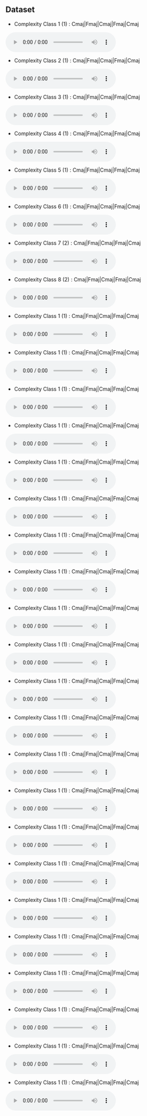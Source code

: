 
## Dataset

* Complexity Class 1 (1) : Cmaj|Fmaj|Cmaj|Fmaj|Cmaj
<audio controls>
<source src="data/audio/dataset/Cmaj_Fmaj_Cmaj_Fmaj_Cmaj_COMPLEXITY:_0.wav
" type="audio/mpeg">
Your browser does not support the audio element.
</audio>

* Complexity Class 2 (1) : Cmaj|Fmaj|Cmaj|Fmaj|Cmaj
<audio controls>
<source src="data/audio/dataset/Cmaj_Fmaj_Cmaj_Fmaj_Cmaj_COMPLEXITY:_0.wav
" type="audio/mpeg">
Your browser does not support the audio element.
</audio>

* Complexity Class 3 (1) : Cmaj|Fmaj|Cmaj|Fmaj|Cmaj
<audio controls>
<source src="data/audio/dataset/Cmaj_Fmaj_Cmaj_Fmaj_Cmaj_COMPLEXITY:_0.wav
" type="audio/mpeg">
Your browser does not support the audio element.
</audio>

* Complexity Class 4 (1) : Cmaj|Fmaj|Cmaj|Fmaj|Cmaj
<audio controls>
<source src="data/audio/dataset/Cmaj_Fmaj_Cmaj_Fmaj_Cmaj_COMPLEXITY:_0.wav
" type="audio/mpeg">
Your browser does not support the audio element.
</audio>

* Complexity Class 5 (1) : Cmaj|Fmaj|Cmaj|Fmaj|Cmaj
<audio controls>
<source src="data/audio/dataset/Cmaj_Fmaj_Cmaj_Fmaj_Cmaj_COMPLEXITY:_0.wav
" type="audio/mpeg">
Your browser does not support the audio element.
</audio>

* Complexity Class 6 (1) : Cmaj|Fmaj|Cmaj|Fmaj|Cmaj
<audio controls>
<source src="data/audio/dataset/Cmaj_Fmaj_Cmaj_Fmaj_Cmaj_COMPLEXITY:_0.wav
" type="audio/mpeg">
Your browser does not support the audio element.
</audio>

* Complexity Class 7 (2) : Cmaj|Fmaj|Cmaj|Fmaj|Cmaj
<audio controls>
<source src="data/audio/dataset/Cmaj_Fmaj_Cmaj_Fmaj_Cmaj_COMPLEXITY:_0.wav
" type="audio/mpeg">
Your browser does not support the audio element.
</audio>

* Complexity Class 8 (2) : Cmaj|Fmaj|Cmaj|Fmaj|Cmaj
<audio controls>
<source src="data/audio/dataset/Cmaj_Fmaj_Cmaj_Fmaj_Cmaj_COMPLEXITY:_0.wav
" type="audio/mpeg">
Your browser does not support the audio element.
</audio>

* Complexity Class 1 (1) : Cmaj|Fmaj|Cmaj|Fmaj|Cmaj
<audio controls>
<source src="data/audio/dataset/Cmaj_Fmaj_Cmaj_Fmaj_Cmaj_COMPLEXITY:_0.wav
" type="audio/mpeg">
Your browser does not support the audio element.
</audio>

* Complexity Class 1 (1) : Cmaj|Fmaj|Cmaj|Fmaj|Cmaj
<audio controls>
<source src="data/audio/dataset/Cmaj_Fmaj_Cmaj_Fmaj_Cmaj_COMPLEXITY:_0.wav
" type="audio/mpeg">
Your browser does not support the audio element.
</audio>

* Complexity Class 1 (1) : Cmaj|Fmaj|Cmaj|Fmaj|Cmaj
<audio controls>
<source src="data/audio/dataset/Cmaj_Fmaj_Cmaj_Fmaj_Cmaj_COMPLEXITY:_0.wav
" type="audio/mpeg">
Your browser does not support the audio element.
</audio>

* Complexity Class 1 (1) : Cmaj|Fmaj|Cmaj|Fmaj|Cmaj
<audio controls>
<source src="data/audio/dataset/Cmaj_Fmaj_Cmaj_Fmaj_Cmaj_COMPLEXITY:_0.wav
" type="audio/mpeg">
Your browser does not support the audio element.
</audio>

* Complexity Class 1 (1) : Cmaj|Fmaj|Cmaj|Fmaj|Cmaj
<audio controls>
<source src="data/audio/dataset/Cmaj_Fmaj_Cmaj_Fmaj_Cmaj_COMPLEXITY:_0.wav
" type="audio/mpeg">
Your browser does not support the audio element.
</audio>

* Complexity Class 1 (1) : Cmaj|Fmaj|Cmaj|Fmaj|Cmaj
<audio controls>
<source src="data/audio/dataset/Cmaj_Fmaj_Cmaj_Fmaj_Cmaj_COMPLEXITY:_0.wav
" type="audio/mpeg">
Your browser does not support the audio element.
</audio>

* Complexity Class 1 (1) : Cmaj|Fmaj|Cmaj|Fmaj|Cmaj
<audio controls>
<source src="data/audio/dataset/Cmaj_Fmaj_Cmaj_Fmaj_Cmaj_COMPLEXITY:_0.wav
" type="audio/mpeg">
Your browser does not support the audio element.
</audio>

* Complexity Class 1 (1) : Cmaj|Fmaj|Cmaj|Fmaj|Cmaj
<audio controls>
<source src="data/audio/dataset/Cmaj_Fmaj_Cmaj_Fmaj_Cmaj_COMPLEXITY:_0.wav
" type="audio/mpeg">
Your browser does not support the audio element.
</audio>

* Complexity Class 1 (1) : Cmaj|Fmaj|Cmaj|Fmaj|Cmaj
<audio controls>
<source src="data/audio/dataset/Cmaj_Fmaj_Cmaj_Fmaj_Cmaj_COMPLEXITY:_0.wav
" type="audio/mpeg">
Your browser does not support the audio element.
</audio>

* Complexity Class 1 (1) : Cmaj|Fmaj|Cmaj|Fmaj|Cmaj
<audio controls>
<source src="data/audio/dataset/Cmaj_Fmaj_Cmaj_Fmaj_Cmaj_COMPLEXITY:_0.wav
" type="audio/mpeg">
Your browser does not support the audio element.
</audio>

* Complexity Class 1 (1) : Cmaj|Fmaj|Cmaj|Fmaj|Cmaj
<audio controls>
<source src="data/audio/dataset/Cmaj_Fmaj_Cmaj_Fmaj_Cmaj_COMPLEXITY:_0.wav
" type="audio/mpeg">
Your browser does not support the audio element.
</audio>

* Complexity Class 1 (1) : Cmaj|Fmaj|Cmaj|Fmaj|Cmaj
<audio controls>
<source src="data/audio/dataset/Cmaj_Fmaj_Cmaj_Fmaj_Cmaj_COMPLEXITY:_0.wav
" type="audio/mpeg">
Your browser does not support the audio element.
</audio>

* Complexity Class 1 (1) : Cmaj|Fmaj|Cmaj|Fmaj|Cmaj
<audio controls>
<source src="data/audio/dataset/Cmaj_Fmaj_Cmaj_Fmaj_Cmaj_COMPLEXITY:_0.wav
" type="audio/mpeg">
Your browser does not support the audio element.
</audio>

* Complexity Class 1 (1) : Cmaj|Fmaj|Cmaj|Fmaj|Cmaj
<audio controls>
<source src="data/audio/dataset/Cmaj_Fmaj_Cmaj_Fmaj_Cmaj_COMPLEXITY:_0.wav
" type="audio/mpeg">
Your browser does not support the audio element.
</audio>

* Complexity Class 1 (1) : Cmaj|Fmaj|Cmaj|Fmaj|Cmaj
<audio controls>
<source src="data/audio/dataset/Cmaj_Fmaj_Cmaj_Fmaj_Cmaj_COMPLEXITY:_0.wav
" type="audio/mpeg">
Your browser does not support the audio element.
</audio>

* Complexity Class 1 (1) : Cmaj|Fmaj|Cmaj|Fmaj|Cmaj
<audio controls>
<source src="data/audio/dataset/Cmaj_Fmaj_Cmaj_Fmaj_Cmaj_COMPLEXITY:_0.wav
" type="audio/mpeg">
Your browser does not support the audio element.
</audio>

* Complexity Class 1 (1) : Cmaj|Fmaj|Cmaj|Fmaj|Cmaj
<audio controls>
<source src="data/audio/dataset/Cmaj_Fmaj_Cmaj_Fmaj_Cmaj_COMPLEXITY:_0.wav
" type="audio/mpeg">
Your browser does not support the audio element.
</audio>

* Complexity Class 1 (1) : Cmaj|Fmaj|Cmaj|Fmaj|Cmaj
<audio controls>
<source src="data/audio/dataset/Cmaj_Fmaj_Cmaj_Fmaj_Cmaj_COMPLEXITY:_0.wav
" type="audio/mpeg">
Your browser does not support the audio element.
</audio>

* Complexity Class 1 (1) : Cmaj|Fmaj|Cmaj|Fmaj|Cmaj
<audio controls>
<source src="data/audio/dataset/Cmaj_Fmaj_Cmaj_Fmaj_Cmaj_COMPLEXITY:_0.wav
" type="audio/mpeg">
Your browser does not support the audio element.
</audio>

* Complexity Class 1 (1) : Cmaj|Fmaj|Cmaj|Fmaj|Cmaj
<audio controls>
<source src="data/audio/dataset/Cmaj_Fmaj_Cmaj_Fmaj_Cmaj_COMPLEXITY:_0.wav
" type="audio/mpeg">
Your browser does not support the audio element.
</audio>

* Complexity Class 1 (1) : Cmaj|Fmaj|Cmaj|Fmaj|Cmaj
<audio controls>
<source src="data/audio/dataset/Cmaj_Fmaj_Cmaj_Fmaj_Cmaj_COMPLEXITY:_0.wav
" type="audio/mpeg">
Your browser does not support the audio element.
</audio>

* Complexity Class 1 (1) : Cmaj|Fmaj|Cmaj|Fmaj|Cmaj
<audio controls>
<source src="data/audio/dataset/Cmaj_Fmaj_Cmaj_Fmaj_Cmaj_COMPLEXITY:_0.wav
" type="audio/mpeg">
Your browser does not support the audio element.
</audio>
